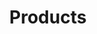 ---
title: Products
description: We offer is a probiotic cleaning product that is safe, effective, and environmentally-friendly. The all-purpose cleaner comes in zero-waste packaging. Relax in knowing that your home is clean, safe, and healthy!
bannerh1: Our Products
layout: products

product1: EkoCleaner - Probiotic Cleaner
product1_desc1: Use Bacterias to Your Advantage For a Nontoxic, Environmentally-Friendly Cleaning that continues even after you are done!
product1_desc2: EkoCleaner is a probiotic cleaning product that is safe, effective, and environmentally-friendly. The all-purpose cleaner comes in zero-waste packaging. It is highly concentrated and free of harmful toxins. Relax in knowing that your home is clean, safe, and healthy!
product1_cta: Monthly Subscriptions Starts As Low as $15/month!
product1_bullet1: Pet-Friendly
product1_bullet2: Biodegradable
product1_bullet3: Allergy-Friendly
product1_bullet4: Not Tested on Animals
product1_bullet5: Free of GMO & Preservatives
product1_bullet6: Free of Harmful Chemicals and Toxins
product1_bullet7: Not Harmful to Nature
product1_bullet8: Concentrated to reduce carbon footprint
product1_bullet9: Packed in zero waste packaging

product1_heading2: Get a Safer, Healthier & Clean Home 
product1_desc3: Probiotic cleaners use a balance of live bacteria to continue cleaning your home long after the product has been applied. Because bacterias are always changing their DNA, it’s nearly impossible to continue creating products that kill them entirely. Just like when you take probiotics to keep your body healthy in the same way by nurturing the good bacteria on the surfaces in our homes, we can help restore the healthy balance in our living spaces and free them of harmful and cancerogenic toxins, chemicals, and pathogens.

product2: Our Other Green and Eco-Friendly Cleaning Products
product2_desc1: Our mission is to help restore the healthy balance in your home and create an environment free of harmful toxins and chemicals regularly contained in the conventional cleaners and thus help save the planet one home at a time!<br><br>Our boutique strives to offer a selection of products that are GREEN & CLEAN! We offer our own line of hand-made Castile soaps and soap-based cleaning solutions. We also constantly search and curate other sustainable products with the intent to create a one-stop-shop for sustainable, green, and zero waste home-care.

cta: QUESTIONS ABOUT OUR PRODUCTS OR SERVICES?
cta_sub: 
cta_link: /contact
---